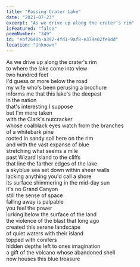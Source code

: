 ```yaml
---
title: "Passing Crater Lake"
date: "2021-07-23"
excerpt: "As we drive up along the crater's rim"
isFeatured: "false"
poemNumber: "349"
id: "ebf2648b-a392-4fd1-9af8-e379e02fe8dd"
location: "Unknown"
---
```


As we drive up along the crater's rim  
to where the lake come into view  
two hundred feet  
I'd guess or more below the road  
my wife who's been perusing a brochure  
informs me that this lake's the deepest  
in the nation  
that's interesting I suppose  
but I'm more taken  
with the Clark's nutcracker  
whose coalblack eyes watch from the branches  
of a whitebark pine  
rooted in sandy soil here on the rim  
and with the vast expanse of blue  
stretching what seems a mile  
past Wizard Island to the cliffs  
that line the farther edges of the lake  
a skyblue sea set down within sheer walls  
lacking anything you'd call a shore  
its surface shimmering in the mid-day sun  
it's no Grand Canyon  
still the sense of space  
falling away is palpable  
you feel the power  
lurking below the surface of the land  
the violence of the blast that long ago  
created this serene landscape  
of quiet waters with their island  
topped with conifers  
hidden depths left to ones imagination  
a gift of the volcano whose abandoned shell  
now houses this blue treasure

